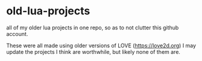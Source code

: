 # old-lua-projects
all of my older lua projects in one repo, so as to not clutter this github account.

These were all made using older versions of LOVE (https://love2d.org)
I may update the projects I think are worthwhile, but likely none of them are.
